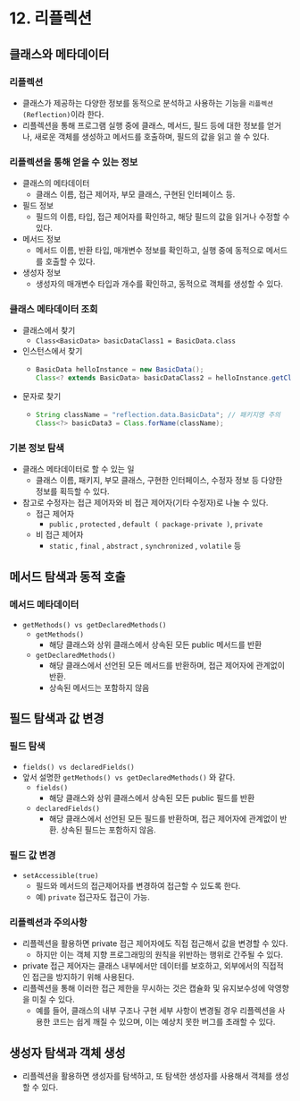 # 12. 리플렉션 
## 클래스와 메타데이터
### 리플렉션
- 클래스가 제공하는 다양한 정보를 동적으로 분석하고 사용하는 기능을 `리플렉션(Reflection)`이라 한다.
- 리플렉션을 통해 프로그램 실행 중에 클래스, 메서드, 필드 등에 대한 정보를 얻거나, 새로운 객체를 생성하고 메서드를 호출하며, 필드의 값을 읽고 쓸 수 있다.


### 리플렉션을 통해 얻을 수 있는 정보
- 클래스의 메타데이터
  - 클래스 이름, 접근 제어자, 부모 클래스, 구현된 인터페이스 등.
- 필드 정보
  - 필드의 이름, 타입, 접근 제어자를 확인하고, 해당 필드의 값을 읽거나 수정할 수 있다.
- 메서드 정보
  - 메서드 이름, 반환 타입, 매개변수 정보를 확인하고, 실행 중에 동적으로 메서드를 호출할 수 있다.
- 생성자 정보
  - 생성자의 매개변수 타입과 개수를 확인하고, 동적으로 객체를 생성할 수 있다.


### 클래스 메타데이터 조회
- 클래스에서 찾기
  - `Class<BasicData> basicDataClass1 = BasicData.class`
- 인스턴스에서 찾기
  - ```java
    BasicData helloInstance = new BasicData();
    Class<? extends BasicData> basicDataClass2 = helloInstance.getClass();
    ```
- 문자로 찾기
  - ```java
    String className = "reflection.data.BasicData"; // 패키지명 주의
    Class<?> basicData3 = Class.forName(className);
    ```


### 기본 정보 탐색
- 클래스 메타데이터로 할 수 있는 일
  - 클래스 이름, 패키지, 부모 클래스, 구현한 인터페이스, 수정자 정보 등 다양한 정보를 획득할 수 있다.
- 참고로 수정자는 접근 제어자와 비 접근 제어자(기타 수정자)로 나눌 수 있다.
  - 접근 제어자
    - `public` , `protected` , `default ( package-private )`, `private`
  - 비 접근 제어자
    - `static` , `final` , `abstract` , `synchronized` , `volatile` 등


## 메서드 탐색과 동적 호출
### 메서드 메타데이터
- `getMethods() vs getDeclaredMethods()`
  - `getMethods()`
    - 해당 클래스와 상위 클래스에서 상속된 모든 public 메서드를 반환
  - `getDeclaredMethods()`
    - 해당 클래스에서 선언된 모든 메서드를 반환하며, 접근 제어자에 관계없이 반환.
    - 상속된 메서드는 포함하지 않음


## 필드 탐색과 값 변경
### 필드 탐색
- `fields() vs declaredFields()`
- 앞서 설명한 `getMethods() vs getDeclaredMethods()` 와 같다.
  - `fields()`
    - 해당 클래스와 상위 클래스에서 상속된 모든 public 필드를 반환
  - `declaredFields()`
    - 해당 클래스에서 선언된 모든 필드를 반환하며, 접근 제어자에 관계없이 반환. 상속된 필드는 포함하지 않음.


### 필드 값 변경
- `setAccessible(true)`
  - 필드와 메서드의 접근제어자를 변경하여 접근할 수 있도록 한다.
  - 예) `private` 접근자도 접근이 가능.


### 리플렉션과 주의사항
- 리플렉션을 활용하면 private 접근 제어자에도 직접 접근해서 값을 변경할 수 있다. 
  - 하지만 이는 객체 지향 프로그래밍의 원칙을 위반하는 행위로 간주될 수 있다. 
- private 접근 제어자는 클래스 내부에서만 데이터를 보호하고, 외부에서의 직접적인 접근을 방지하기 위해 사용된다. 
- 리플렉션을 통해 이러한 접근 제한을 무시하는 것은 캡슐화 및 유지보수성에 악영향을 미칠 수 있다. 
  - 예를 들어, 클래스의 내부 구조나 구현 세부 사항이 변경될 경우 리플렉션을 사용한 코드는 쉽게 깨질 수 있으며, 이는 예상치 못한 버그를 초래할 수 있다.


## 생성자 탐색과 객체 생성
- 리플렉션을 활용하면 생성자를 탐색하고, 또 탐색한 생성자를 사용해서 객체를 생성할 수 있다.